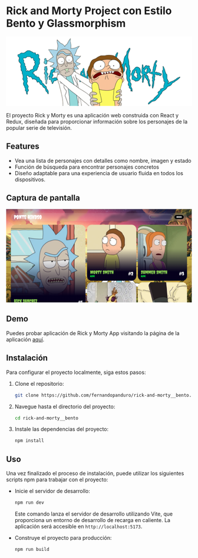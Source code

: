 # Rick and Morty Project con Estilo Bento y Glassmorphism

![Rick and Morty Project](./src/assets/logo.png)

El proyecto Rick y Morty es una aplicación web construida con React y Redux, diseñada para proporcionar información sobre los personajes de la popular serie de televisión.

## Features

- Vea una lista de personajes con detalles como nombre, imagen y estado
- Función de búsqueda para encontrar personajes concretos
- Diseño adaptable para una experiencia de usuario fluida en todos los dispositivos.

## Captura de pantalla

![Screenshot](./src/assets/preview.png)

## Demo

Puedes probar aplicación de Rick y Morty App visitando la página de la aplicación [aquí](https://rick-and-morty-nine-inky.vercel.app/).

## Instalación

Para configurar el proyecto localmente, siga estos pasos:

1. Clone el repositorio:

   ```bash
   git clone https://github.com/fernandopanduro/rick-and-morty__bento.git
   ```

2. Navegue hasta el directorio del proyecto:

   ```bash
   cd rick-and-morty__bento
   ```

3. Instale las dependencias del proyecto:

   ```bash
   npm install
   ```

## Uso

Una vez finalizado el proceso de instalación, puede utilizar los siguientes scripts npm para trabajar con el proyecto:

- Inicie el servidor de desarrollo:

  ```bash
  npm run dev
  ```

  Este comando lanza el servidor de desarrollo utilizando Vite, que proporciona un entorno de desarrollo de recarga en caliente. La aplicación será accesible en `http://localhost:5173`.

- Construye el proyecto para producción:

  ```bash
  npm run build
  ```

